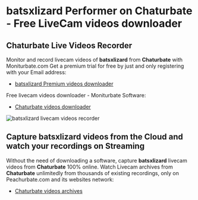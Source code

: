 # batsxlizard Performer on Chaturbate - Free LiveCam videos downloader

## Chaturbate Live Videos Recorder

Monitor and record livecam videos of **batsxlizard** from **Chaturbate** with Moniturbate.com
Get a premium trial for free by just and only registering with your Email address:
* [batsxlizard Premium videos downloader](https://moniturbate.com/request-demo-licence-key.html)

Free livecam videos downloader - Moniturbate Software:
* [Chaturbate videos downloader](https://moniturbate.com/moniturbate-download-software.html)

![batsxlizard livecam videos recorder](https://peachurnet.com/templates/moniturbate-software.png)


## Capture batsxlizard videos from the Cloud and watch your recordings on Streaming

Without the need of downloading a software, capture **batsxlizard** livecam videos from **Chaturbate** 100% online.
Watch Livecam archives from **Chaturbate** unlimitedly from thousands of existing recordings, only on Peachurbate.com and its websites network:
* [Chaturbate videos archives](https://peachurnet.com/)